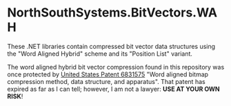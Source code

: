 # NorthSouthSystems.BitVectors.WAH

These .NET libraries contain compressed bit vector data structures using the "Word Aligned Hybrid" scheme and its "Position List" variant.

The word aligned hybrid bit vector compression found in this repository was once protected by [United States Patent 6831575](https://patentcenter.uspto.gov/applications/10701655) "Word aligned bitmap compression method, data structure, and apparatus". That patent has expired as far as I can tell; however, I am not a lawyer: **USE AT YOUR OWN RISK**!